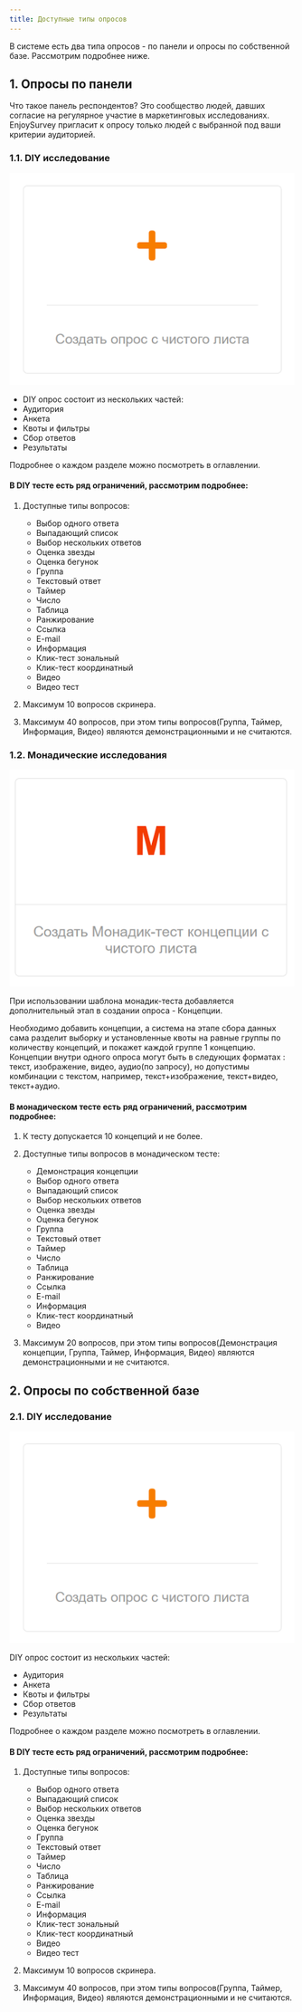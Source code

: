 ```yaml
---
title: Доступные типы опросов
---
```


В системе есть два типа опросов - по панели и опросы по собственной базе.
Рассмотрим подробнее ниже.

## 1. Опросы по панели

Что такое панель респондентов? Это сообщество людей, давших согласие на регулярное участие в маркетинговых исследованиях. 
EnjoySurvey пригласит к опросу только людей с выбранной под ваши критерии аудиторией.


### 1.1. DIY исследование

![](/images/411.png)

- DIY опрос состоит из нескольких частей:
- Аудитория 
- Анкета 
- Квоты и фильтры 
- Сбор ответов 
- Результаты

Подробнее о каждом разделе можно посмотреть в оглавлении.

#### В DIY тесте есть ряд ограничений, рассмотрим подробнее:

1. Доступные типы вопросов:
   - Выбор одного ответа
   - Выпадающий список
   - Выбор нескольких ответов
   - Оценка звезды
   - Оценка бегунок
   - Группа
   - Текстовый ответ
   - Таймер
   - Число
   - Таблица
   - Ранжирование
   - Ссылка
   - E-mail
   - Информация
   - Клик-тест зональный
   - Клик-тест координатный
   - Видео
   - Видео тест

2. Максимум 10 вопросов скринера.
3. Максимум 40 вопросов, при этом типы вопросов(Группа, Таймер, Информация, Видео) являются демонстрационными и не считаются.

### 1.2. Монадические исследования

![](/images/412.png)

При использовании шаблона монадик-теста добавляется дополнительный этап в создании опроса - Концепции.

Необходимо добавить концепции, а система на этапе сбора данных сама разделит выборку и установленные квоты на равные группы по количеству концепций, и покажет каждой группе 1 концепцию.
Концепции внутри одного опроса могут быть в следующих форматах : текст, изображение, видео, аудио(по запросу), но допустимы комбинации с текстом, например, текст+изображение, текст+видео, текст+аудио. 

#### В монадическом тесте есть ряд ограничений, рассмотрим подробнее:

1. К тесту допускается 10 концепций и не более.
2. Доступные типы вопросов в монадическом тесте:
   - Демонстрация концепции
   - Выбор одного ответа
   - Выпадающий список
   - Выбор нескольких ответов
   - Оценка звезды
   - Оценка бегунок
   - Группа
   - Текстовый ответ
   - Таймер
   - Число
   - Таблица
   - Ранжирование
   - Ссылка
   - E-mail
   - Информация
   - Клик-тест координатный
   - Видео

3. Максимум 20 вопросов, при этом типы вопросов(Демонстрация концепции, Группа, Таймер, Информация, Видео) являются демонстрационными и не считаются.

## 2. Опросы по собственной базе

### 2.1. DIY исследование

![](/images/411.png)

DIY опрос состоит из нескольких частей:
 - Аудитория 
 - Анкета 
 - Квоты и фильтры 
 - Сбор ответов 
 - Результаты

Подробнее о каждом разделе можно посмотреть в оглавлении. 

#### В DIY тесте есть ряд ограничений, рассмотрим подробнее:

1. Доступные типы вопросов:
   - Выбор одного ответа
   - Выпадающий список
   - Выбор нескольких ответов
   - Оценка звезды
   - Оценка бегунок
   - Группа
   - Текстовый ответ
   - Таймер
   - Число
   - Таблица
   - Ранжирование
   - Ссылка
   - E-mail
   - Информация
   - Клик-тест зональный
   - Клик-тест координатный
   - Видео
   - Видео тест

2. Максимум 10 вопросов скринера.
3. Максимум 40 вопросов, при этом типы вопросов(Группа, Таймер, Информация, Видео) являются демонстрационными и не считаются.

